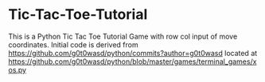 # Tic-Tac-Toe-Tutorial
This is a Python Tic Tac Toe Tutorial Game with row col input of move coordinates.
Initial code is derived from https://github.com/g0t0wasd/python/commits?author=g0t0wasd 
located at https://github.com/g0t0wasd/python/blob/master/games/terminal_games/xos.py
